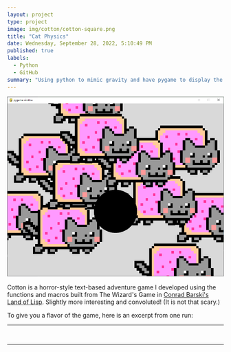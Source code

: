 ```yaml
---
layout: project
type: project
image: img/cotton/cotton-square.png
title: "Cat Physics"
date: Wednesday, ‎September ‎28, ‎2022, ‏‎5:10:49 PM
published: true
labels:
  - Python
  - GitHub
summary: "Using python to mimic gravity and have pygame to display the physics."
---
```


<img class="catPhysics" src="../img/catPhysics/catPhysics.PNG">

Cotton is a horror-style text-based adventure game I developed using the functions and macros built from The Wizard's Game in [Conrad Barski's Land of Lisp](http://landoflisp.com/). Slightly more interesting and convoluted! (It is not that scary.)

To give you a flavor of the game, here is an excerpt from one run:

<hr>

<pre>

</pre>

<hr>
